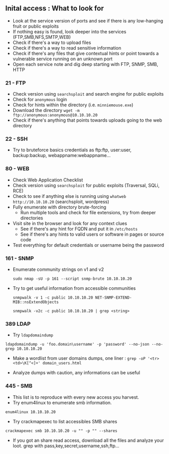 
## Inital access : What to look for

* Look at the service version of ports and see if there is any low-hanging fruit or public exploits
* If nothing easy is found, look deeper into the services (FTP,SMB,NFS,SMTP,WEB)
* Check if there's a way to upload files
* Check if there's a way to read sensitive information
* Check if there's any files that give contextual hints or point towards a vulnerable service running on an unknown port
* Open each service note and dig deep starting with FTP, SNMP, SMB, HTTP

### 21 - FTP

* Check version using `searchsploit` and search engine for public exploits
* Check for `anonymous` login
* Check for hints within the directory (i.e. `minniemouse.exe`)
* Download the directory `wget -m ftp://anonymous:anonymous@10.10.10.20`
* Check if there's anything that points towards uploads going to the web directory

### 22 - SSH

* Try to bruteforce basics credentials as ftp:ftp, user:user, backup:backup, webappname:webappname... 

### 80 - WEB

* Check Web Application Checklist
* Check version using `searchsploit` for public exploits (Traversal, SQLi, RCE)
* Check to see if anything else is running using `whatweb http://10.10.10.20` (searchsploit, wordpress)
* Fully enumerate with directory brute-forcing
	* Run multiple tools and check for file extensions, try from deeper directories
* Visit site in the browser and look for any context clues
	* See if there's any hint for FQDN and put it in `/etc/hosts`
	* See if there's any hints to valid users or software in pages or source code
* Test everything for default credentials or username being the password

### 161 - SNMP
* Enumerate community strings on v1 and v2
 
	 `sudo nmap -sU -p 161 --script snmp-brute 10.10.10.20`
  
* Try to get useful information from accessible communities
 
	 `snmpwalk -v 1 -c public 10.10.10.20 NET-SNMP-EXTEND-MIB::nsExtendObjects`
  
	 `snmpwalk -v2c -c public 10.10.10.20 | grep <string>`


### 389 LDAP

* Try `ldapdomaindump`

 `ldapdomaindump -u 'foo.domain\username' -p 'password' --no-json --no-grep 10.10.10.20`

* Make a wordlist from user domains dumps, one liner :
  `grep -oP '<tr><td>\K[^<]+' domain_users.html`

* Analyze dumps with caution, any informations can be useful




 ### 445 - SMB

* This list is to reproduce with every new access you harvest.
* Try enum4linux to enumerate smb information.

`enum4linux 10.10.10.20`

* Try crackmapexec to list accessibles SMB shares

`crackmapexec smb 10.10.10.20 -u "" -p "" --shares` 

* If you got an share read access, download all the files and analyze your loot. grep with pass,key,secret,username,ssh,ftp...


  







